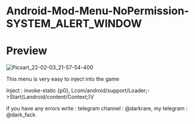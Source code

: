 # Android-Mod-Menu-NoPermission-SYSTEM_ALERT_WINDOW

# Preview
![Picsart_22-02-03_21-57-54-400](https://user-images.githubusercontent.com/89693960/152410816-24c92b26-ca75-46cd-bf1f-1d81b244a65c.png)

This menu is very easy to inject into the game
 
Inject :  invoke-static {p0}, Lcom/android/support/Loader;->Start(Landroid/content/Context;)V

 if you have any errors write : telegram channel : @darkrare, my telegram : @dark_fack.
